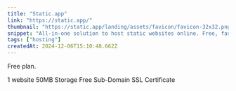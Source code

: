 ```yaml
---
title: "Static.app"
link: "https://static.app/"
thumbnail: "https://static.app/landing/assets/favicon/favicon-32x32.png"
snippet: "All-in-one solution to host static websites online. Free, fast, and simple static website hosting. Publish your static webpage with just one click."
tags: ["hosting"]
createdAt: 2024-12-06T15:10:48.662Z
---
```

Free plan. 

1 website
50MB Storage
Free Sub-Domain
SSL Certificate
